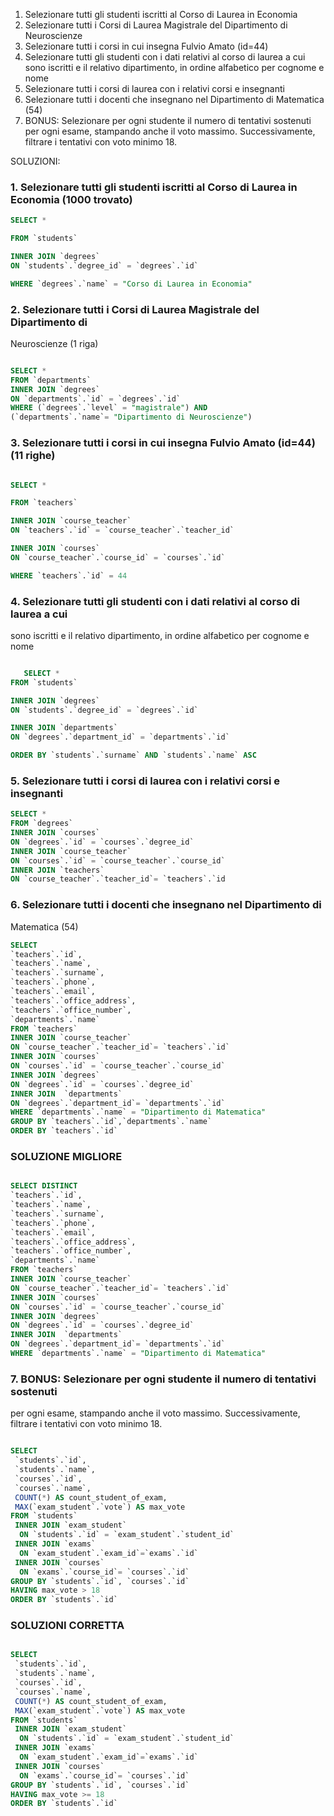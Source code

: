 1. Selezionare tutti gli studenti iscritti al Corso di Laurea in Economia
2. Selezionare tutti i Corsi di Laurea Magistrale del Dipartimento di
   Neuroscienze
3. Selezionare tutti i corsi in cui insegna Fulvio Amato (id=44)
4. Selezionare tutti gli studenti con i dati relativi al corso di laurea a cui
   sono iscritti e il relativo dipartimento, in ordine alfabetico per cognome e
   nome
5. Selezionare tutti i corsi di laurea con i relativi corsi e insegnanti
6. Selezionare tutti i docenti che insegnano nel Dipartimento di
   Matematica (54)
7. BONUS: Selezionare per ogni studente il numero di tentativi sostenuti
   per ogni esame, stampando anche il voto massimo. Successivamente,
   filtrare i tentativi con voto minimo 18.

SOLUZIONI:

### 1. Selezionare tutti gli studenti iscritti al Corso di Laurea in Economia (1000 trovato)

```sql
SELECT *

FROM `students`

INNER JOIN `degrees`
ON `students`.`degree_id` = `degrees`.`id`

WHERE `degrees`.`name` = "Corso di Laurea in Economia"
```

### 2. Selezionare tutti i Corsi di Laurea Magistrale del Dipartimento di

Neuroscienze (1 riga)

```sql

SELECT *
FROM `departments`
INNER JOIN `degrees`
ON `departments`.`id` = `degrees`.`id`
WHERE (`degrees`.`level` = "magistrale") AND
(`departments`.`name`= "Dipartimento di Neuroscienze")
```

### 3. Selezionare tutti i corsi in cui insegna Fulvio Amato (id=44) (11 righe)

```sql

SELECT *

FROM `teachers`

INNER JOIN `course_teacher`
ON `teachers`.`id` = `course_teacher`.`teacher_id`

INNER JOIN `courses`
ON `course_teacher`.`course_id` = `courses`.`id`

WHERE `teachers`.`id` = 44
```

### 4. Selezionare tutti gli studenti con i dati relativi al corso di laurea a cui

sono iscritti e il relativo dipartimento, in ordine alfabetico per cognome e
nome

```sql

   SELECT *
FROM `students`

INNER JOIN `degrees`
ON `students`.`degree_id` = `degrees`.`id`

INNER JOIN `departments`
ON `degrees`.`department_id` = `departments`.`id`

ORDER BY `students`.`surname` AND `students`.`name` ASC
```

### 5. Selezionare tutti i corsi di laurea con i relativi corsi e insegnanti

```sql
SELECT *
FROM `degrees`
INNER JOIN `courses`
ON `degrees`.`id` = `courses`.`degree_id`
INNER JOIN `course_teacher`
ON `courses`.`id` = `course_teacher`.`course_id`
INNER JOIN `teachers`
ON `course_teacher`.`teacher_id`= `teachers`.`id
```

### 6. Selezionare tutti i docenti che insegnano nel Dipartimento di

Matematica (54)

```sql
SELECT
`teachers`.`id`,
`teachers`.`name`,
`teachers`.`surname`,
`teachers`.`phone`,
`teachers`.`email`,
`teachers`.`office_address`,
`teachers`.`office_number`,
`departments`.`name`
FROM `teachers`
INNER JOIN `course_teacher`
ON `course_teacher`.`teacher_id`= `teachers`.`id`
INNER JOIN `courses`
ON `courses`.`id` = `course_teacher`.`course_id`
INNER JOIN `degrees`
ON `degrees`.`id` = `courses`.`degree_id`
INNER JOIN  `departments`
ON `degrees`.`department_id`= `departments`.`id`
WHERE `departments`.`name` = "Dipartimento di Matematica"
GROUP BY `teachers`.`id`,`departments`.`name`
ORDER BY `teachers`.`id`
```

### SOLUZIONE MIGLIORE

```sql

SELECT DISTINCT
`teachers`.`id`,
`teachers`.`name`,
`teachers`.`surname`,
`teachers`.`phone`,
`teachers`.`email`,
`teachers`.`office_address`,
`teachers`.`office_number`,
`departments`.`name`
FROM `teachers`
INNER JOIN `course_teacher`
ON `course_teacher`.`teacher_id`= `teachers`.`id`
INNER JOIN `courses`
ON `courses`.`id` = `course_teacher`.`course_id`
INNER JOIN `degrees`
ON `degrees`.`id` = `courses`.`degree_id`
INNER JOIN  `departments`
ON `degrees`.`department_id`= `departments`.`id`
WHERE `departments`.`name` = "Dipartimento di Matematica"

```

### 7. BONUS: Selezionare per ogni studente il numero di tentativi sostenuti

per ogni esame, stampando anche il voto massimo. Successivamente,
filtrare i tentativi con voto minimo 18.

```sql

SELECT
 `students`.`id`,
 `students`.`name`,
 `courses`.`id`,
 `courses`.`name`,
 COUNT(*) AS count_student_of_exam,
 MAX(`exam_student`.`vote`) AS max_vote
FROM `students`
 INNER JOIN `exam_student`
  ON `students`.`id` = `exam_student`.`student_id`
 INNER JOIN `exams`
  ON `exam_student`.`exam_id`=`exams`.`id`
 INNER JOIN `courses`
  ON `exams`.`course_id`= `courses`.`id`
GROUP BY `students`.`id`, `courses`.`id`
HAVING max_vote > 18
ORDER BY `students`.`id`

```

### SOLUZIONI CORRETTA

```sql

SELECT
 `students`.`id`,
 `students`.`name`,
 `courses`.`id`,
 `courses`.`name`,
 COUNT(*) AS count_student_of_exam,
 MAX(`exam_student`.`vote`) AS max_vote
FROM `students`
 INNER JOIN `exam_student`
  ON `students`.`id` = `exam_student`.`student_id`
 INNER JOIN `exams`
  ON `exam_student`.`exam_id`=`exams`.`id`
 INNER JOIN `courses`
  ON `exams`.`course_id`= `courses`.`id`
GROUP BY `students`.`id`, `courses`.`id`
HAVING max_vote >= 18
ORDER BY `students`.`id`

```

